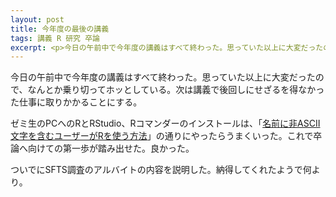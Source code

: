 ```yaml
---
layout: post
title: 今年度の最後の講義
tags: 講義 R 研究 卒論
excerpt: <p>今日の午前中で今年度の講義はすべて終わった。思っていた以上に大変だったので、なんとか乗り切ってホッとしている。次は講義で後回しにせざるを得なかった仕事に取りかかることにする。</p>
---
```


今日の午前中で今年度の講義はすべて終わった。思っていた以上に大変だったので、なんとか乗り切ってホッとしている。次は講義で後回しにせざるを得なかった仕事に取りかかることにする。

ゼミ生のPCへのRとRStudio、Rコマンダーのインストールは、「[名前に非ASCII文字を含むユーザーがRを使う方法](http://blog.unfindable.net/archives/8065)」の通りにやったらうまくいった。これで卒論へ向けての第一歩が踏み出せた。良かった。

ついでにSFTS調査のアルバイトの内容を説明した。納得してくれたようで何より。
